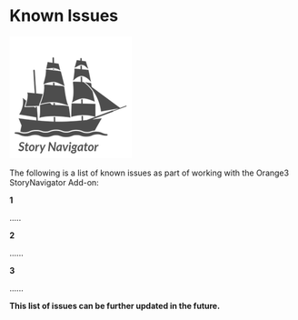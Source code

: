 Known Issues
=======
![](../../doc/widgets/images/storynavigator_logo_small.png)


The following is a list of known issues as part of working with the Orange3 StoryNavigator Add-on:

**1**

.....


**2**

......

**3**

......

**This list of issues can be further updated in the future.**